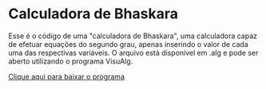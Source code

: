 # Calculadora de Bhaskara
Esse é o código de uma "calculadora de Bhaskara", uma calculadora capaz de efetuar equações do segundo grau, apenas inserindo o valor de cada uma das respectivas variáveis. 
O arquivo está disponível em .alg e pode ser aberto utilizando o programa VisuAlg.

[Clique aqui para baixar o programa](https://visualg3.com.br/baixe-o-visualg-3-0-7/)

